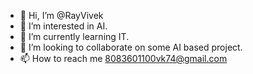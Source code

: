 - 👋 Hi, I’m @RayVivek
- 👀 I’m interested in AI.
- 🌱 I’m currently learning IT.
- 💞️ I’m looking to collaborate on some AI based project.
- 📫 How to reach me 8083601100vk74@gmail.com

<!---
RayVivek/RayVivek is a ✨ special ✨ repository because its `README.md` (this file) appears on your GitHub profile.
You can click the Preview link to take a look at your changes.
--->
